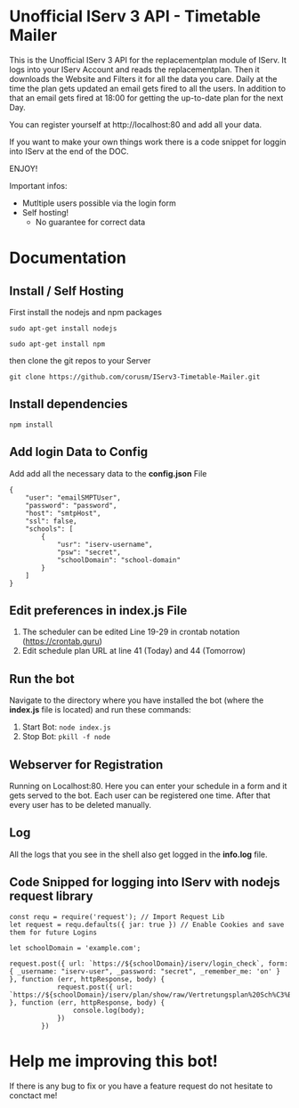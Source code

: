 # Unofficial IServ 3 API - Timetable Mailer

This is the Unofficial IServ 3 API for the replacementplan module of IServ. It logs into your IServ Account and reads the replacementplan. Then it downloads the Website and Filters it for all the data you care. Daily at the time the plan gets updated an email gets fired to all the users. In addition to that an email gets fired at 18:00 for getting the up-to-date plan for the next Day. 

You can register yourself at http://localhost:80 and add all your data.

If you want to make your own things work there is a code snippet for loggin into IServ at the end of the DOC.

ENJOY!

Important infos:
- Mutltiple users possible via the login form
- Self hosting!
    - No guarantee for correct data

# Documentation

## Install / Self Hosting

First install the nodejs and npm packages
```
sudo apt-get install nodejs
```
```
sudo apt-get install npm
```

then clone the git repos to your Server
```
git clone https://github.com/corusm/IServ3-Timetable-Mailer.git
```

## Install dependencies
```
npm install
```

## Add login Data to Config
Add add all the necessary data to the **config.json** File
```
{
    "user": "emailSMPTUser",
    "password": "password",
    "host": "smtpHost",
    "ssl": false,
    "schools": [
        {
            "usr": "iserv-username",
            "psw": "secret",
            "schoolDomain": "school-domain"
        }
    ]
}
```

## Edit preferences in index.js File
1. The scheduler can be edited Line 19-29 in crontab notation (https://crontab.guru)
2. Edit schedule plan URL at line 41 (Today) and 44 (Tomorrow)

## Run the bot
Navigate to the directory where you have installed the bot (where the **index.js** file is located) and run these commands:

1. Start Bot: `node index.js`
2. Stop Bot: `pkill -f node`

## Webserver for Registration
Running on Localhost:80. Here you can enter your schedule in a form and it gets served to the bot. Each user can be registered one time. After that every user has to be deleted manually.

## Log
All the logs that you see in the shell also get logged in the **info.log** file.

## Code Snipped for logging into IServ with nodejs request library
```
const requ = require('request'); // Import Request Lib
let request = requ.defaults({ jar: true }) // Enable Cookies and save them for future Logins

let schoolDomain = 'example.com';

request.post({ url: `https://${schoolDomain}/iserv/login_check`, form: { _username: "iserv-user", _password: "secret", _remember_me: 'on' } }, function (err, httpResponse, body) {
            request.post({ url: `https://${schoolDomain}/iserv/plan/show/raw/Vertretungsplan%20Sch%C3%BCler%20heute/subst_001.htm` }, function (err, httpResponse, body) {
                console.log(body);
            })
        })
```

# Help me improving this bot! 
If there is any bug to fix or you have a feature request do not hesitate to conctact me!
